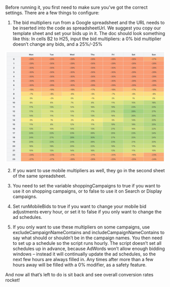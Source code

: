 Before running it, you first need to make sure you’ve got the correct settings. There are a few things to configure:

1. The bid multipliers run from a Google spreadsheet and the URL needs to be inserted into the code as spreadsheetUrl. We suggest you copy our template sheet and set your bids up in it. The doc should look something like this: In cells B2 to H25, input the bid multipliers: a 0% bid multiplier doesn’t change any bids, and a 25%/-25%

![alt text](https://github.com/caladamson/Marketing-Scripts/blob/master/Bidding/screenshot.png "Example sheet")

2. If you want to use mobile multipliers as well, they go in the second sheet of the same spreadsheet.

3. You need to set the variable shoppingCampaigns to true if you want to use it on shopping campaigns, or to false to use it on Search or Display campaigns.

4. Set runMobileBids to true if you want to change your mobile bid adjustments every hour, or set it to false if you only want to change the ad schedules.

5. If you only want to use these multipliers on some campaigns, use excludeCampaignNameContains and includeCampaignNameContains to say what should or shouldn’t be in the campaign names.
You then need to set up a schedule so the script runs hourly. The script doesn’t set all schedules up in advance, because AdWords won’t allow enough bidding windows – instead it will continually update the ad schedules, so the next few hours are always filled in. Any times after more than a few hours away will be filled with a 0% modifier, as a safety feature.

And now all that’s left to do is sit back and see overall conversion rates rocket!